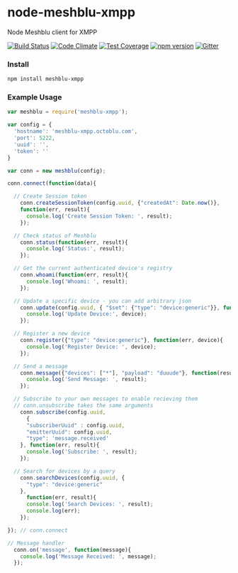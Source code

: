 # node-meshblu-xmpp
Node Meshblu client for XMPP

[![Build Status](https://travis-ci.org/octoblu/.svg?branch=master)](https://travis-ci.org/octoblu/)
[![Code Climate](https://codeclimate.com/github/octoblu//badges/gpa.svg)](https://codeclimate.com/github/octoblu/)
[![Test Coverage](https://codeclimate.com/github/octoblu//badges/coverage.svg)](https://codeclimate.com/github/octoblu/)
[![npm version](https://badge.fury.io/js/.svg)](http://badge.fury.io/js/)
[![Gitter](https://badges.gitter.im/octoblu/help.svg)](https://gitter.im/octoblu/help)

### Install
```bash
npm install meshblu-xmpp
```

### Example Usage

```js
var meshblu = require('meshblu-xmpp');

var config = {
  'hostname': 'meshblu-xmpp.octoblu.com',
  'port': 5222,
  'uuid': '',
  'token': ''
}

var conn = new meshblu(config);

conn.connect(function(data){

  // Create Session token
    conn.createSessionToken(config.uuid, {"createdAt": Date.now()},
    function(err, result){
      console.log('Create Session Token: ', result);
    });

  // Check status of Meshblu
    conn.status(function(err, result){
      console.log('Status:', result);
    });

  // Get the current authenticated device's registry
    conn.whoami(function(err, result){
      console.log('Whoami: ', result);
    });

  // Update a specific device - you can add arbitrary json
    conn.update(config.uuid, { "$set": {"type": "device:generic"}}, function(err, device){
      console.log('Update Device:', device);
    });

  // Register a new device
    conn.register({"type": "device:generic"}, function(err, device){
      console.log('Register Device: ', device);
    });

  // Send a message
    conn.message({"devices": ["*"], "payload": "duuude"}, function(result){
      console.log('Send Message: ', result);
    });

  // Subscribe to your own messages to enable recieving them
  // conn.unsubscribe takes the same arguments
    conn.subscribe(config.uuid,
      {
      "subscriberUuid" : config.uuid,
      "emitterUuid": config.uuid,
      "type": 'message.received'
    }, function(err, result){
      console.log('Subscribe: ', result);
    });

  // Search for devices by a query
    conn.searchDevices(config.uuid, {
      "type": "device:generic"
    },
      function(err, result){
      console.log('Search Devices: ', result);
      console.log(err);
    });

}); // conn.connect

// Message handler
  conn.on('message', function(message){
    console.log('Message Received: ', message);
  });

```
